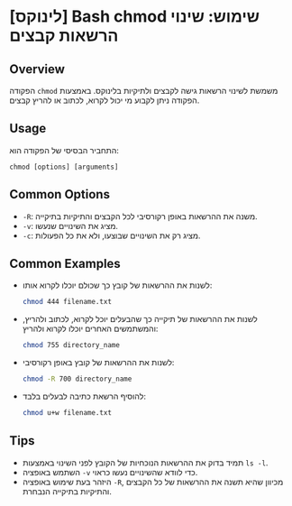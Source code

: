 # [לינוקס] Bash chmod שימוש: שינוי הרשאות קבצים

## Overview
הפקודה `chmod` משמשת לשינוי הרשאות גישה לקבצים ולתיקיות בלינוקס. באמצעות הפקודה ניתן לקבוע מי יכול לקרוא, לכתוב או להריץ קבצים.

## Usage
התחביר הבסיסי של הפקודה הוא:
```
chmod [options] [arguments]
```

## Common Options
- `-R`: משנה את ההרשאות באופן רקורסיבי לכל הקבצים והתיקיות בתיקייה.
- `-v`: מציג את השינויים שנעשו.
- `-c`: מציג רק את השינויים שבוצעו, ולא את כל הפעולות.

## Common Examples
- לשנות את ההרשאות של קובץ כך שכולם יוכלו לקרוא אותו:
  ```bash
  chmod 444 filename.txt
  ```

- לשנות את ההרשאות של תיקייה כך שהבעלים יוכל לקרוא, לכתוב ולהריץ, והמשתמשים האחרים יוכלו לקרוא ולהריץ:
  ```bash
  chmod 755 directory_name
  ```

- לשנות את ההרשאות של קובץ באופן רקורסיבי:
  ```bash
  chmod -R 700 directory_name
  ```

- להוסיף הרשאת כתיבה לבעלים בלבד:
  ```bash
  chmod u+w filename.txt
  ```

## Tips
- תמיד בדוק את ההרשאות הנוכחיות של הקובץ לפני השינוי באמצעות `ls -l`.
- השתמש באופציה `-v` כדי לוודא שהשינויים נעשו כראוי.
- היזהר בעת שימוש באופציה `-R`, מכיוון שהיא תשנה את ההרשאות של כל הקבצים והתיקיות בתיקייה הנבחרת.